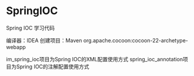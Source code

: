 # SpringIOC
Spring IOC 学习代码

编译器：IDEA
创建项目：Maven  org.apache.cocoon:cocoon-22-archetype-webapp

im_spring_ioc项目为Spring IOC的XML配置使用方式
spring_ioc_annotation项目为Spring IOC的注解配置使用方式
